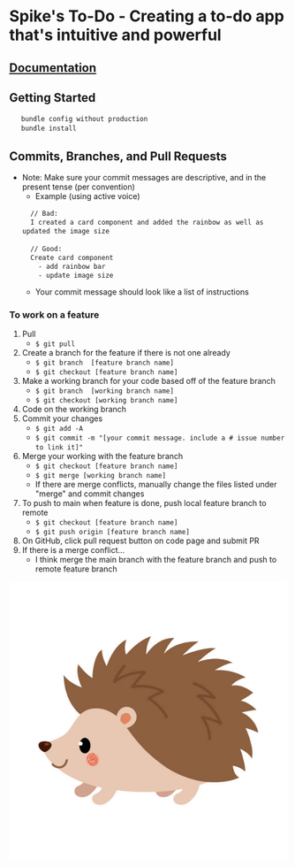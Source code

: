 # Spike's To-Do - Creating a to-do app that's intuitive and powerful
## [Documentation](https://docs.google.com/document/d/1sRqvjrhXCQqVU--eE-5izc8l61-ruSX7MC8zW1Kevcs/edit#heading=h.lpem5zhmyz2k)
## Getting Started

```bash
   bundle config without production
   bundle install
```

## Commits, Branches, and Pull Requests
- Note: Make sure your commit messages are descriptive, and in the present tense (per convention)
    - Example (using active voice)
    ```
      // Bad:
      I created a card component and added the rainbow as well as updated the image size

      // Good:
      Create card component
        - add rainbow bar
        - update image size
    ```
    - Your commit message should look like a list of instructions
   
### To work on a feature
1. Pull 
   - `$ git pull` 
2. Create a branch for the feature if there is not one already                                   
   - `$ git branch  [feature branch name]`
   - `$ git checkout [feature branch name]`
3. Make a working branch for your code based off of the feature branch 
   - `$ git branch  [working branch name]`
   - `$ git checkout [working branch name]`
4. Code on the working branch
5. Commit your changes
   - `$ git add -A`
   - `$ git commit -m "[your commit message. include a # issue number to link it]"`
5. Merge your working with the feature branch
   - `$ git checkout [feature branch name]`
   - `$ git merge [working branch name]`
   - If there are merge conflicts, manually change the files listed under "merge" and commit changes
6. To push to main when feature is done, push local feature branch to remote
   - `$ git checkout [feature branch name]`
   - `$ git push origin [feature branch name]`
7. On GitHub, click pull request button on code page and submit PR
8. If there is a merge conflict...
   - I think merge the main branch with the feature branch and push to remote feature branch

![](mascot.jpg)
